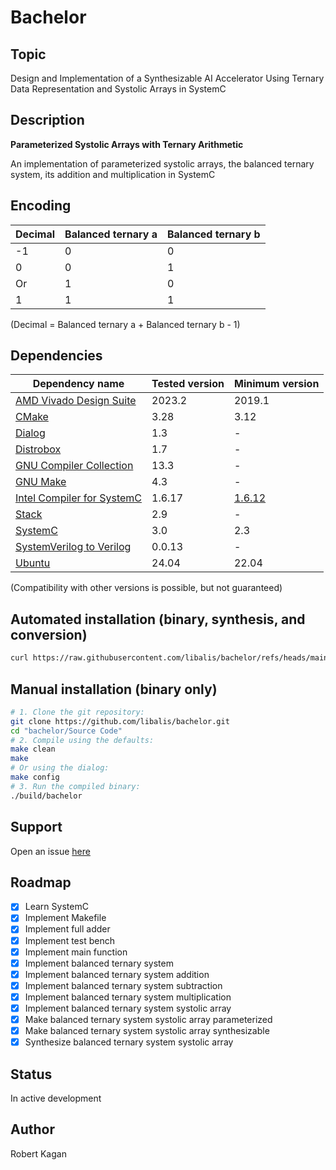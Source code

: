 # Bachelor
## Topic
Design and Implementation of a Synthesizable AI Accelerator Using Ternary Data Representation and Systolic Arrays in SystemC
## Description
**Parameterized Systolic Arrays with Ternary Arithmetic**

An implementation of parameterized systolic arrays, the balanced ternary system, its addition and multiplication in SystemC
## Encoding
| Decimal | Balanced ternary a | Balanced ternary b |
| --- | --- | --- |
| -1 | 0 | 0 |
| 0 | 0 | 1 |
| Or | 1 | 0 |
| 1 | 1 | 1 |

(Decimal = Balanced ternary a + Balanced ternary b - 1)
## Dependencies
| Dependency name | Tested version | Minimum version |
| --- | --- | --- |
| [AMD Vivado Design Suite](https://www.amd.com/en/products/software/adaptive-socs-and-fpgas/vivado.html) | 2023.2 | 2019.1 |
| [CMake](https://www.cmake.org) | 3.28 | 3.12 |
| [Dialog](https://invisible-island.net/dialog) | 1.3 | - |
| [Distrobox](https://distrobox.it) | 1.7 | - |
| [GNU Compiler Collection](https://gcc.gnu.org) | 13.3 | - |
| [GNU Make](https://www.gnu.org/software/make) | 4.3 | - |
| [Intel Compiler for SystemC](https://github.com/intel/systemc-compiler) | 1.6.17 | [1.6.12](https://github.com/intel/systemc-compiler/issues/80) |
| [Stack](https://www.haskellstack.org) | 2.9 | - |
| [SystemC](https://www.accellera.org/downloads/standards/systemc) | 3.0 | 2.3 |
| [SystemVerilog to Verilog](https://github.com/zachjs/sv2v) | 0.0.13 | - |
| [Ubuntu](https://ubuntu.com) | 24.04 | 22.04 |

(Compatibility with other versions is possible, but not guaranteed)
## Automated installation (binary, synthesis, and conversion)
```bash
curl https://raw.githubusercontent.com/libalis/bachelor/refs/heads/main/Source%20Code/sh/install.sh | bash
```
## Manual installation (binary only)
```bash
# 1. Clone the git repository:
git clone https://github.com/libalis/bachelor.git
cd "bachelor/Source Code"
# 2. Compile using the defaults:
make clean
make
# Or using the dialog:
make config
# 3. Run the compiled binary:
./build/bachelor
```
## Support
Open an issue [here](https://github.com/libalis/bachelor/issues)
## Roadmap
- [X] Learn SystemC
- [X] Implement Makefile
- [X] Implement full adder
- [X] Implement test bench
- [X] Implement main function
- [X] Implement balanced ternary system
- [X] Implement balanced ternary system addition
- [X] Implement balanced ternary system subtraction
- [X] Implement balanced ternary system multiplication
- [X] Implement balanced ternary system systolic array
- [X] Make balanced ternary system systolic array parameterized
- [X] Make balanced ternary system systolic array synthesizable
- [X] Synthesize balanced ternary system systolic array
## Status
In active development
## Author
Robert Kagan
